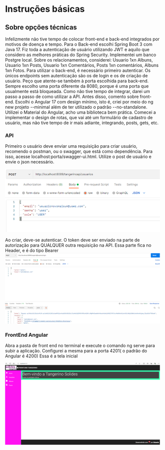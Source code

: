 # Instruções básicas #

## Sobre opções técnicas ##

Infelizmente não tive tempo de colocar front-end e back-end integrados por motivos de doença e tempo. Para o Back-end escolhi Spring Boot 3 com Java 17. Fiz toda a autenticação de usuário utilizando JWT e aquilo que considero as melhores práticas do Spring Security. Implementei um banco Postgre local. Sobre os relacionamentos, considerei: Usuario 1xn Albuns, Usuario 1xn Posts, Usuario 1xn Comentários, Posts 1xn comentários, Albuns 1xn Fotos. Para utilizar o back-end, é necessário primeiro autenticar. Os únicos endpoints sem autenticação são os de login e os de criação de usuário. Peço que atente-se também à porta escolhida para back-end. Sempre escolho uma porta diferente da 8080, porque é uma porta que usualmente está bloqueada. Como não tive tempo de integrar, darei um passo a passo de como utilizar a API. Antes disso, comento sobre front-end. Escolhi o Angular 17 com design mínimo, isto é, criei por meio do ng new projeto --minimal além de ter utilizado o padrão --no-standalone. Utilizei o Material do Angular, acho uma biblioteca bem prática. Comecei a implementar o design de rotas, que vai até um formulário de cadastro de usuário, mas não tive tempo de ir mais adiante, integrando, posts, gets, etc.



### API

Primeiro o usuário deve enviar uma requisição para criar usuário, recomendo o postman, ou o swagger, que está como dependência. Para isso, acesse localhost:porta/swagger-ui.html. Utilize o post de usuário e envie o json necessário. 

![alt text](image.png)

Ao criar, deve-se autenticar. O token deve ser enviado na parte de autorização para QUALQUER outra requisição na API. Essa parte fica no Header, e é do tipo Bearer
![alt text](image-1.png)

### FrontEnd Angular

Abra a pasta de front end no terminal e execute o comando ng serve para subir a aplicação. Configurei a mesma para a porta 4201( o padrão do Angular é 4200)
Essa é a tela inicial 


![alt text](image-2.png)
